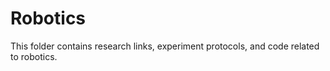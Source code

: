 # Robotics 
This folder contains research links, experiment protocols, and code related to robotics.